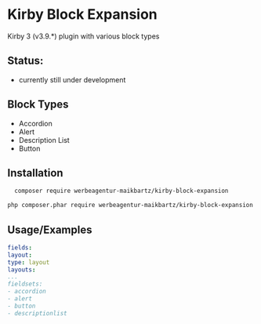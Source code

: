 
# Kirby Block Expansion

Kirby 3 (v3.9.*) plugin with various block types


## Status:

- currently still under development

## Block Types

- Accordion
- Alert
- Description List
- Button


## Installation

```bash
  composer require werbeagentur-maikbartz/kirby-block-expansion
```

```bash
php composer.phar require werbeagentur-maikbartz/kirby-block-expansion
```

## Usage/Examples

```yaml
fields:
layout:
type: layout
layouts:
...
fieldsets:
- accordion
- alert
- button
- descriptionlist
```
